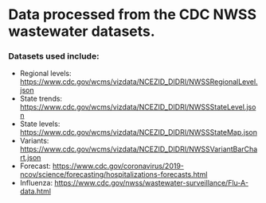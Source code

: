 # Data processed from the CDC NWSS wastewater datasets.

### Datasets used include:
- Regional levels: https://www.cdc.gov/wcms/vizdata/NCEZID_DIDRI/NWSSRegionalLevel.json
- State trends: https://www.cdc.gov/wcms/vizdata/NCEZID_DIDRI/NWSSStateLevel.json
- State levels: https://www.cdc.gov/wcms/vizdata/NCEZID_DIDRI/NWSSStateMap.json
- Variants: https://www.cdc.gov/wcms/vizdata/NCEZID_DIDRI/NWSSVariantBarChart.json
- Forecast: https://www.cdc.gov/coronavirus/2019-ncov/science/forecasting/hospitalizations-forecasts.html
- Influenza: https://www.cdc.gov/nwss/wastewater-surveillance/Flu-A-data.html

